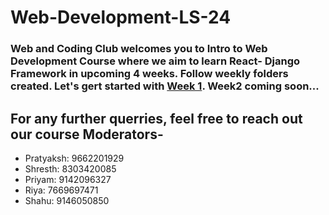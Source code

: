 # Web-Development-LS-24

### Web and Coding Club welcomes you to Intro to Web Development Course where we aim to learn React- Django Framework in upcoming 4 weeks. Follow weekly folders created. Let's gert started with [Week 1](https://github.com/wncc/Web-Development-LS-24/tree/main/Week%201). Week2 coming soon...

## For any further querries, feel free to reach out our course Moderators-

* Pratyaksh: 9662201929
* Shresth: 8303420085
* Priyam: 9142096327
* Riya: 7669697471
* Shahu: 9146050850
